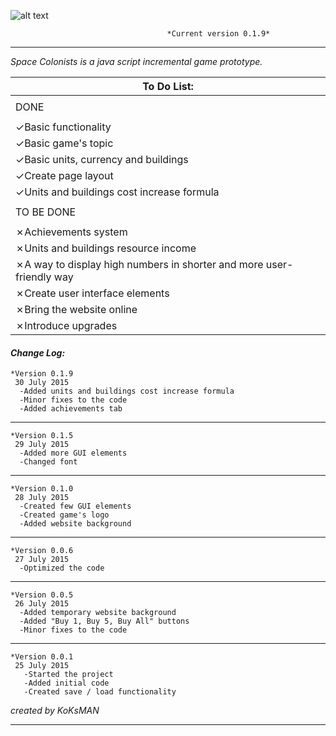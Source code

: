 ![alt text](http://i.imgur.com/4uIdcnB.png)

                                       *Current version 0.1.9*
___

<em> Space Colonists is a java script incremental game prototype. </em>

|   To Do List:     |
| ------------- |
| |
|   DONE        |
| |
| ✓Basic functionality|
| ✓Basic game's topic|
| ✓Basic units, currency and buildings|
| ✓Create page layout|
| ✓Units and buildings cost increase formula|
| |
| TO BE DONE |
| |
|✗Achievements system|
|✗Units and buildings resource income|
|✗A way to display high numbers in shorter and more user-friendly way|
|✗Create user interface elements|
|✗Bring the website online|
|✗Introduce upgrades|


#### **_Change Log:_** ####
    *Version 0.1.9
     30 July 2015
      -Added units and buildings cost increase formula
      -Minor fixes to the code
      -Added achievements tab
___
    *Version 0.1.5
     29 July 2015
      -Added more GUI elements
      -Changed font
___
    *Version 0.1.0
     28 July 2015
      -Created few GUI elements
      -Created game's logo
      -Added website background
___
    *Version 0.0.6
     27 July 2015
      -Optimized the code
___
    *Version 0.0.5
     26 July 2015
      -Added temporary website background
      -Added "Buy 1, Buy 5, Buy All" buttons
      -Minor fixes to the code
___

    *Version 0.0.1
     25 July 2015
       -Started the project
       -Added initial code
       -Created save / load functionality

*created by KoKsMAN*
___
